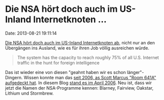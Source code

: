 Die NSA hört doch auch im US-Inland Internetknoten \...
=======================================================

Date: 2013-08-21 19:11:14

[Die NSA hört doch auch im US-Inland Internetknoten
ab](http://online.wsj.com/article_email/SB10001424127887324108204579022874091732470-lMyQjAxMTAzMDIwMDEyNDAyWj.html),
nicht nur an den Übergängen ins Ausland, wie es für ihren Job völlig
ausreichen würde.

> The system has the capacity to reach roughly 75% of all U.S. Internet
> traffic in the hunt for foreign intelligence

Das ist wieder eine von diesen \"geahnt haben wir es schon
länger\"-Dingern. Wissen konnte man das [seit 2006, as Scott Marcus
\"Room 641A\" aufgedeckt hat](http://en.wikipedia.org/wiki/Room_641A).
In diesem Blog [stand es im April
2006](http://blog.fefe.de/?ts=bac86c05). Neu ist, dass wir jetzt die
Namen der NSA-Programme kennen: Blarney, Fairview, Oakstar, Lithium und
Stormbrew.
